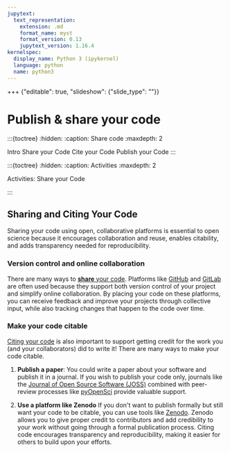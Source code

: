 ```yaml
---
jupytext:
  text_representation:
    extension: .md
    format_name: myst
    format_version: 0.13
    jupytext_version: 1.16.4
kernelspec:
  display_name: Python 3 (ipykernel)
  language: python
  name: python3
---
```


+++ {"editable": true, "slideshow": {"slide_type": ""}}

# Publish & share your code

:::{toctree}
:hidden:
:caption: Share code
:maxdepth: 2

Intro <self>
Share your Code <share-code>
Cite your Code <cite-code>
Publish your Code <publish-code>
:::

:::{toctree}
:hidden:
:caption: Activities 
:maxdepth: 2


Activities: Share your Code <activity-1-share-code>

:::

## Sharing and Citing Your Code

Sharing your code using open, collaborative platforms is essential to open science because it encourages collaboration and reuse, enables citability, and adds transparency needed for reproducibility. 

### Version control and online collaboration

There are many ways to [**share** your code](share-your-code). Platforms like [GitHub](https://github.com) and [GitLab](https://gitlab.com) are often used because they support both version control of your project and simplify online collaboration. By placing your code on these platforms, you can receive feedback and improve your projects through collective input, while also tracking changes that happen to the code over time.  

### Make your code citable 

[Citing your code](cite-your-code) is also important to support getting credit for the work you (and your collaborators) did to write it! There are many ways to make your code citable. 

1. **Publish a paper**: You could write a paper about your software and publish it in a journal. If you wish to publish your code only, journals like the [Journal of Open Source Software (JOSS)](https://joss.theoj.org/) combined with peer-review processes like [pyOpenSci](https://www.pyopensci.org/) provide valuable support.

2. **Use a platform like Zenodo** If you don't want to publish formally but still want your code to be citable, you can use tools like [Zenodo](zenodo). Zenodo allows you to give proper credit to contributors and add credibility to your work without going through a formal publication process. Citing code encourages transparency and reproducibility, making it easier for others to build upon your efforts.



